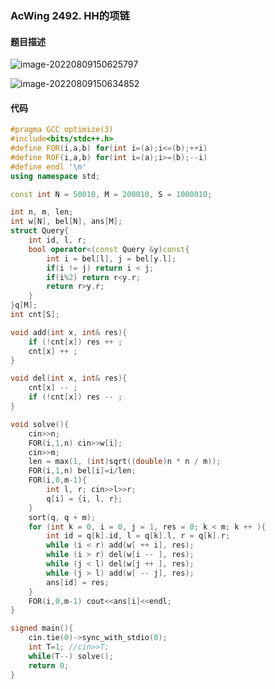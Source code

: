 ### AcWing 2492. HH的项链

#### 题目描述

![image-20220809150625797](https://nme-200t.oss-cn-hangzhou.aliyuncs.com/template/202208091506863.png)

![image-20220809150634852](https://nme-200t.oss-cn-hangzhou.aliyuncs.com/template/202208091506888.png)

#### 代码

```cpp
#pragma GCC optimize(3)
#include<bits/stdc++.h>
#define FOR(i,a,b) for(int i=(a);i<=(b);++i)
#define ROF(i,a,b) for(int i=(a);i>=(b);--i)
#define endl '\n'
using namespace std;

const int N = 50010, M = 200010, S = 1000010;

int n, m, len;
int w[N], bel[N], ans[M];
struct Query{
    int id, l, r;
    bool operator<(const Query &y)const{
        int i = bel[l], j = bel[y.l];
        if(i != j) return i < j;
        if(i%2) return r<y.r;
        return r>y.r;
    }
}q[M];
int cnt[S];

void add(int x, int& res){
    if (!cnt[x]) res ++ ;
    cnt[x] ++ ;
}

void del(int x, int& res){
    cnt[x] -- ;
    if (!cnt[x]) res -- ;
}

void solve(){
    cin>>n;
    FOR(i,1,n) cin>>w[i];
    cin>>m;
    len = max(1, (int)sqrt((double)n * n / m));
    FOR(i,1,n) bel[i]=i/len;
    FOR(i,0,m-1){
        int l, r; cin>>l>>r;
        q[i] = {i, l, r};
    }
    sort(q, q + m);
    for (int k = 0, i = 0, j = 1, res = 0; k < m; k ++ ){
        int id = q[k].id, l = q[k].l, r = q[k].r;
        while (i < r) add(w[ ++ i], res);
        while (i > r) del(w[i -- ], res);
        while (j < l) del(w[j ++ ], res);
        while (j > l) add(w[ -- j], res);
        ans[id] = res;
    }
    FOR(i,0,m-1) cout<<ans[i]<<endl;
}

signed main(){
    cin.tie(0)->sync_with_stdio(0);
    int T=1; //cin>>T;
    while(T--) solve();
    return 0;
}
```

